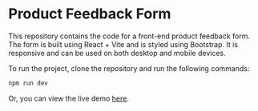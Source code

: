 # Product Feedback Form

This repository contains the code for a front-end product feedback form. The form is built using React + Vite and is styled using Bootstrap. It is responsive and can be used on both desktop and mobile devices.

To run the project, clone the repository and run the following commands:

```bash
npm run dev
```

Or, you can view the live demo <a href="" target="_blank">here</a>.